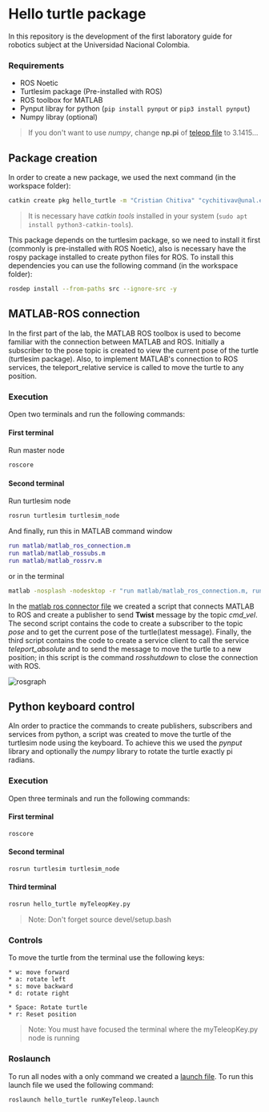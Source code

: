 # Hello turtle package
In this repository is the development of the first laboratory guide for robotics subject at the Universidad Nacional Colombia.

### Requirements
* ROS Noetic
* Turtlesim package (Pre-installed with ROS)
* ROS toolbox for MATLAB
* Pynput libray for python (`pip install pynput` or `pip3 install pynput`)
* Numpy libray (optional)

> If you don't want to use *numpy*, change **np.pi** of [teleop file](scripts/myTeleopKey.py) to 3.1415...

## Package creation 
In order to create a new package, we used the next command (in the workspace folder):

```bash
catkin create pkg hello_turtle -m "Cristian Chitiva" "cychitivav@unal.edu.co" -m "Brayan Estupinan" "blestupinanp@unal.edu.co" -l "MIT" --catkin-deps rospy turtlesim 
```

> It is necessary have *catkin tools* installed in your system (`sudo apt install python3-catkin-tools`).

This package depends on the turtlesim package, so we need to install it first (commonly is pre-installed with ROS Noetic), also is necessary have the rospy package installed to create python files for ROS. To install this dependencies you can use the following command (in the workspace folder):

```bash
rosdep install --from-paths src --ignore-src -y
```

## MATLAB-ROS connection
In the first part of the lab, the MATLAB ROS toolbox is used to become familiar with the connection between MATLAB and ROS. Initially a subscriber to the pose topic is created to view the current pose of the turtle (turtlesim package). Also, to implement MATLAB's connection to ROS services, the teleport_relative service is called to move the turtle to any position.

### Execution
Open two terminals and run the following commands:

#### First terminal
Run master node
```bash
roscore
```

#### Second terminal
Run turtlesim node
```bash
rosrun turtlesim turtlesim_node
```

And finally, run this in MATLAB command window
```MATLAB
run matlab/matlab_ros_connection.m
run matlab/matlab_rossubs.m
run matlab/matlab_rossrv.m
```
or in the terminal

```bash
matlab -nosplash -nodesktop -r "run matlab/matlab_ros_connection.m, run matlab/matlab_rossubs.m, run matlab/matlab_rossrv.m"
```

In the [matlab ros connector file](matlab/matlab_ros_connection.m) we created a script that connects MATLAB to ROS and create a publisher to send **Twist** message by the topic *cmd_vel*. The second script contains the code to create a subscriber to the topic *pose* and to get the current pose of the turtle(latest message). Finally, the third script contains the code to create a service client to call the service *teleport_absolute* and to send the message to move the turtle to a new position; in this script is the command *rosshutdown* to close the connection with ROS.

![rosgraph](https://user-images.githubusercontent.com/30636259/162367660-2223aec7-2e35-4fba-a196-95d00c1cc6dc.png)

## Python keyboard control
AIn order to practice the commands to create publishers, subscribers and services from python, a script was created to move the turtle of the turtlesim node using the keyboard. To achieve this we used the _pynput_ library and optionally the _numpy_ library to rotate the turtle exactly pi radians.

### Execution
Open three terminals and run the following commands:

#### First terminal
~~~bash
roscore
~~~

#### Second terminal
~~~bash
rosrun turtlesim turtlesim_node
~~~

#### Third terminal
~~~bash
rosrun hello_turtle myTeleopKey.py
~~~

> Note: Don't forget source devel/setup.bash

### Controls
To move the turtle from the terminal use the following keys:

    * w: move forward
    * a: rotate left
    * s: move backward
    * d: rotate right

    * Space: Rotate turtle
    * r: Reset position

> Note: You must have focused the terminal where the myTeleopKey.py node is running

### Roslaunch
To run all nodes with a only command we created a [launch file](launch/runKeyTeleop.launch). To run this launch file we used the following command:

```bash
roslaunch hello_turtle runKeyTeleop.launch 
```